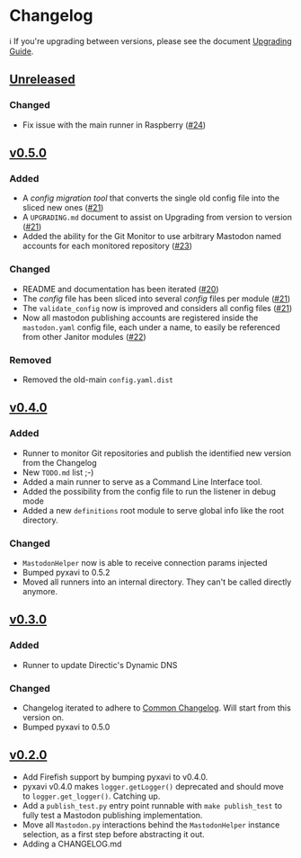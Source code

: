 # Changelog

ℹ️ If you're upgrading between versions, please see the document [Upgrading Guide](UPGRADING.md).

## [Unreleased](https://github.com/XaviArnaus/janitor)

### Changed

- Fix issue with the main runner in Raspberry ([#24](https://github.com/XaviArnaus/janitor/pull/24))

## [v0.5.0](https://github.com/XaviArnaus/janitor/releases/tag/v0.5.0)

### Added

- A *config migration tool* that converts the single old config file into the sliced new ones ([#21](https://github.com/XaviArnaus/janitor/pull/21))
- A `UPGRADING.md` document to assist on Upgrading from version to version ([#21](https://github.com/XaviArnaus/janitor/pull/21))
- Added the ability for the Git Monitor to use arbitrary Mastodon named accounts for each monitored repository ([#23](https://github.com/XaviArnaus/janitor/pull/23))

### Changed

- README and documentation has been iterated ([#20](https://github.com/XaviArnaus/janitor/pull/20))
- The *config* file has been sliced into several *config* files per module ([#21](https://github.com/XaviArnaus/janitor/pull/21))
- The `validate_config` now is improved and considers all config files ([#21](https://github.com/XaviArnaus/janitor/pull/21))
- Now all mastodon publishing accounts are registered inside the `mastodon.yaml` config file, each under a name, to easily be referenced from other Janitor modules ([#22](https://github.com/XaviArnaus/janitor/pull/22))

### Removed

- Removed the old-main `config.yaml.dist`

## [v0.4.0](https://github.com/XaviArnaus/janitor/releases/tag/v0.4.0)

### Added

- Runner to monitor Git repositories and publish the identified new version from the Changelog
- New `TODO.md` list ;-)
- Added a main runner to serve as a Command Line Interface tool.
- Added the possibility from the config file to run the listener in debug mode
- Added a new `definitions` root module to serve global info like the root directory.

### Changed

- `MastodonHelper` now is able to receive connection params injected
- Bumped pyxavi to 0.5.2
- Moved all runners into an internal directory. They can't be called directly anymore.

## [v0.3.0](https://github.com/XaviArnaus/janitor/releases/tag/v0.3.0)

### Added

- Runner to update Directic's Dynamic DNS

### Changed

- Changelog iterated to adhere to [Common Changelog](https://common-changelog.org). Will start from this version on.
- Bumped pyxavi to 0.5.0

## [v0.2.0](https://github.com/XaviArnaus/janitor/releases/tag/v0.2.0)

- Add Firefish support by bumping pyxavi to v0.4.0. 
- pyxavi v0.4.0 makes `logger.getLogger()` deprecated and should move to `logger.get_logger()`. Catching up.
- Add a `publish_test.py` entry point runnable with `make publish_test` to fully test a Mastodon publishing implementation.
- Move all `Mastodon.py` interactions behind the `MastodonHelper` instance selection, as a first step before abstracting it out.
- Adding a CHANGELOG.md